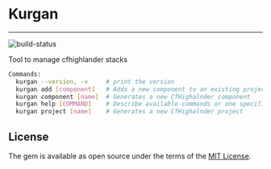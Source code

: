 # Kurgan
---

![build-status](https://travis-ci.com/theonestack/kurgan.svg?branch=master)

Tool to manage cfhighlander stacks

```bash
Commands:
  kurgan --version, -v     # print the version
  kurgan add [component]   # Adds a new component to an existing project
  kurgan component [name]  # Generates a new CfHighalnder component
  kurgan help [COMMAND]    # Describe available commands or one specific command
  kurgan project [name]    # Generates a new CfHighalnder project
```

## License

The gem is available as open source under the terms of the [MIT License](https://opensource.org/licenses/MIT).
